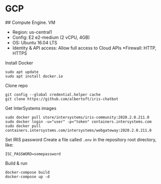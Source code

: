 

# GCP
## Compute Engine. VM
* Region: us-central1
* Config: E2 e2-medium (2 vCPU, 4GB)
* OS: Ubuntu 16.04 LTS
* Identity & API access: Allow full access to Cloud APIs
*Firewall: HTTP, HTTPS

Install Docker
```
sudo apt update
sudo apt install docker.io
```

Clone repo
```
git config --global credential.helper cache
git clone https://github.com/albertoft/iris-chatbot
```

Get InterSystems images
```
sudo docker pull store/intersystems/iris-community:2020.2.0.211.0
sudo docker login -u="user" -p="token" containers.intersystems.com
sudo docker pull containers.intersystems.com/intersystems/webgateway:2020.2.0.211.0
```

Set IRIS password
Create a file called `.env` in the repository root directory, like: 
```
ISC_PASSWORD=somepassword
```

Build & run
```
docker-compose build
docker-compose up -d
```